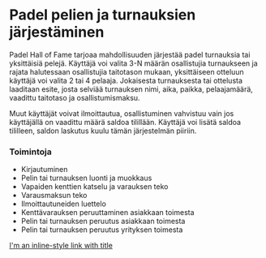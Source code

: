# Padel pelien ja turnauksien järjestäminen
Padel Hall of Fame tarjoaa mahdollisuuden järjestää padel turnauksia tai yksittäisiä pelejä. Käyttäjä voi valita 3-N määrän
osallistujia turnaukseen ja rajata halutessaan osallistujia taitotason mukaan, yksittäiseen otteluun käyttäjä voi valita 2 tai 4 pelaaja. 
Jokaisesta turnauksesta tai ottelusta laaditaan esite, josta selviää turnauksen nimi, aika, paikka, pelaajamäärä, vaadittu taitotaso ja
osallistumismaksu.

Muut käyttäjät voivat ilmoittautua, osallistuminen vahvistuu vain jos käyttäjällä on vaadittu määrä saldoa tilillään. Käyttäjä
voi lisätä saldoa tililleen, saldon laskutus kuulu tämän järjestelmän piiriin.

### Toimintoja
  * Kirjautuminen
  * Pelin tai turnauksen luonti ja muokkaus
  * Vapaiden kenttien katselu ja varauksen teko
  * Varausmaksun teko
  * Ilmoittautuneiden luettelo
  * Kenttävarauksen peruuttaminen asiakkaan toimesta
  * Pelin tai turnauksen peruutus asiakkaan toimesta
  * Pelin tai turnauksen peruutus yrityksen toimesta


[I'm an inline-style link with title](https://github.com/larikkai/PHoF/blob/master/Tietokantakaavio.jpg "Tietokantakaavio")


